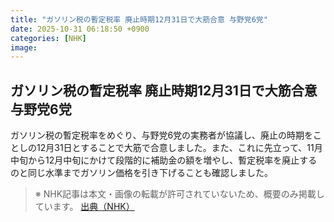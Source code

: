 ```yaml
---
title: "ガソリン税の暫定税率 廃止時期12月31日で大筋合意 与野党6党"
date: 2025-10-31 06:18:50 +0900
categories: [NHK]
image: 
---
```

## ガソリン税の暫定税率 廃止時期12月31日で大筋合意 与野党6党

ガソリン税の暫定税率をめぐり、与野党6党の実務者が協議し、廃止の時期をことしの12月31日とすることで大筋で合意しました。また、これに先立って、11月中旬から12月中旬にかけて段階的に補助金の額を増やし、暫定税率を廃止するのと同じ水準までガソリン価格を引き下げることも確認しました。

> ※ NHK記事は本文・画像の転載が許可されていないため、概要のみ掲載しています。
[出典（NHK）](http://www3.nhk.or.jp/news/html/20251031/k10014964261000.html)
